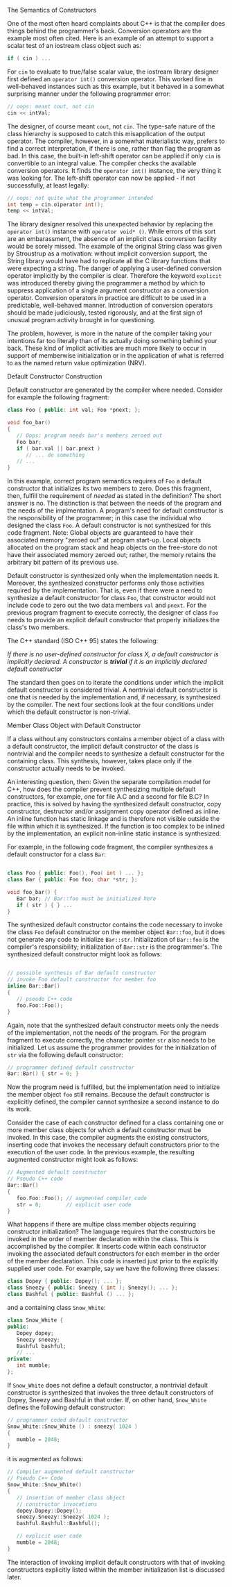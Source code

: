 The Semantics of Constructors

One of the most often heard complaints about C++ is that the compiler does things 
behind the programmer's back. Conversion operators are the example most often
cited. Here is an example of an attempt to support a scalar test of an iostream class 
object such as:

```cpp
if ( cin ) ...
```

For ```cin``` to evaluate to true/false scalar value, the iostream library designer
 first defined an ```operator int()``` conversion operator. This worked fine in 
well-behaved instances such as this example, but it behaved in a somewhat surprising
 manner under the following programmer error:

```cpp
// oops: meant cout, not cin
cin << intVal;
```

The designer, of course meant ```cout```, not ```cin```. The type-safe nature of the 
class hierarchy is supposed to catch this misapplication of the output operator.
The compiler, however, in a somewhat materialistic way, prefers to find a correct
interpretation, if there is one, rather than flag the program as bad. In this case,
the built-in left-shift operator can be applied if only ```cin``` is convertible 
to an integral value. The compiler checks the available conversion operators. 
It finds the ```operator int()``` instance, the very thing it was looking for. 
The left-shift operator can now be applied - if not successfully, at least legally:

```cpp
// oops: not quite what the programmer intended
int temp = cin.oiperator int();
temp << intVal;
``` 

The library designer resolved this unexpected behavior by replacing the 
```operator int()``` instance with ```operator void* ()```. While errors of this
sort are an embarassment, the absence of an implicit class conversion facility would 
be sorely missed. The example of the original String class was given by Stroustrup
as a motivation: without implicit conversion support, the String library would have
had to replicate all the C library functions that were expecting a string.
The danger of applying a user-defined conversion operator implicitly by the compiler
is clear. Therefore the keyword ```explicit``` was introduced thereby giving the 
programmer a method by which to suppress application of a single argument constructor
as a conversion operator. Conversion operators in practice are difficult to be used
in a predictable, well-behaved manner. Introduction of conversion operators should be
made judiciously, tested rigorously, and at the first sign of unusual program activity
brought in for questioning.

The problem, however, is more in the nature of the compiler taking your intentions far
too literally than of its actually doing something behind your back. These kind of
implicit activities are much more likely to occur in support of memberwise 
initialization or in the application of what is referred to as the named return value
optimization (NRV). 

Default Constructor Construction

Default constructor are generated by the compiler where needed. Consider for example
the following fragment:

```cpp
class Foo { public: int val; Foo *pnext; };

void foo_bar()
{
   // Oops: program needs bar's members zeroed out
   Foo bar;
   if ( bar.val || bar.pnext )
      // ... do something
   // ...
}
```

In this example, correct program semantics requires of ```Foo``` a default constructor
that initializes its two members to zero. Does this fragment, then, fulfill the 
requirement of _needed_ as stated in the definition? The short answer is no. The 
distinction is that between the needs of the program and the needs of the implmentation.
A program's need for default constructor is the responsibility of the programmer; in
this case the individual who designed the class ```Foo```. A default constructor is not
synthesized for this code fragment.
Note: Global objects are guaranteed to have their associated memory "zeroed out" at 
program start-up. Local objects allocated on the program stack and heap objects on the
free-store do not have their associated memory zeroed out; rather, the memory retains 
the arbitrary bit pattern of its previous use.

Default constructor is synthesized only when the implementation needs it. Moreover, 
the synthesized constructor performs only those activities required by the 
implementation. That is, even if there were a need to synthesize a default constructor
for class ```Foo```, that constructor would not include code to zero out the two data
members ```val``` and ```pnext```. For the previous program fragment to execute correctly,
the designer of class ```Foo``` needs to provide an explicit default constructor that 
properly initializes the class's two members. 

The C++ standard (ISO C++ 95) states the following:

_If there is no user-defined constructor for class X, a default constructor is implicitly
declared. A constructor is **trivial** if it is an implicitly declared default constructor_

The standard then goes on to iterate the conditions under which the implicit default 
constructor is considered trivial. A nontrivial default constructor is one that is needed
by the implementation and, if necessary, is synthesized by the compiler. The next four 
sections look at the four conditions under which the default constructor is non-trivial.

Member Class Object with Default Constructor

If a class without any constructors contains a member object of a class with a default
constructor, the implicit default constructor of the class is nontrivial and the 
compiler needs to synthesize a default constructor for the containing class. This 
synthesis, however, takes place only if the constructor actually needs to be invoked.

An interesting question, then: Given the separate compilation model for C++, how does the
compiler prevent synthesizing multiple default constructors, for example, one for file A.C
and a second for file B.C? In practice, this is solved by having the synthesized default
constructor, copy constructor, destructor and/or assignment copy operator defined as inline.
An inline function has static linkage and is therefore not visible outside the file within
which it is synthesized. If the function is too complex to be inlined by the implementation,
an explicit non-inline static instance is synthesized. 

For example, in the following code fragment, the compiler synthesizes a default constructor
for a class ```Bar```:

```cpp

class Foo { public: Foo(), Foo( int ) ... };
class Bar { public: Foo foo; char *str; };

void foo_bar() {
   Bar bar; // Bar::foo must be initialized here
   if ( str ) { } ...
}
```

The synthesized default constructor contains the code necessary to invoke the class ```Foo```
default constructor on the member object ```Bar::foo```, but it does not generate any code to 
initialize ```Bar::str```. Initialization of ```Bar::foo``` is the compiler's responsibility;
initialization of ```Bar::str``` is the programmer's. The synthesized default constructor might
look as follows:

```cpp

// possible synthesis of Bar default constructor
// invoke Foo default constructor for member foo
inline Bar::Bar()
{
   // pseudo C++ code
   foo.Foo::Foo();
}
```

Again, note that the synthesized default constructor meets only the needs of the implementation,
not the needs of the program. For the program fragment to execute correctly, the character 
pointer ```str``` also needs to be initialized. Let us assume the programmer provides for the
initialization of ```str``` via the following default constructor:

```cpp
// programmer defined default constructor
Bar::Bar() { str = 0; }
```

Now the program need is fulfilled, but the implementation need to initialize the member object 
```foo``` still remains. Because the default constructor is explicitly defined, the compiler 
cannot synthesize a second instance to do its work.

Consider the case of each constructor defined for a class containing one or more member class
objects for which a default constructor must be invoked. In this case, the compiler augments
the existing constructors, inserting code that invokes the necessary default constructors 
prior to the execution of the user code. In the previous example, the resulting augmented 
constructor might look as follows:

```cpp
// Augmented default constructor
// Pseudo C++ code
Bar::Bar()
{
   foo.Foo::Foo(); // augmented compiler code
   str = 0;        // explicit user code
}
```

What happens if there are multipe class member objects requiring constructor initialization?
The language requires that the constructors be invoked in the order of member declaration 
within the class. This is accomplished by the compiler. It inserts code within each constructor
invoking the associated default constructors for each member in the order of the member 
declaration. This code is inserted just prior to the explicitly supplied user code. For 
example, say we have the following three classes:

```cpp
class Dopey { public: Dopey(); ... };
class Sneezy { public: Sneezy ( int ); Sneezy(); ... };
class Bashful { public: Bashful () ... };

``` 

and a containing class ```Snow_White```:

```cpp
class Snow_White {
public:
   Dopey dopey;
   Sneezy sneezy;
   Bashful bashful;
   // ...
private:
   int mumble;
};

```

If ```Snow_White``` does not define a default constructor, a nontrivial default constructor
is synthesized that invokes the three default constructors of Dopey, Sneezy and Bashful in
that order. If, on other hand, ```Snow_White``` defines the following default constructor:

```cpp
// programmer coded default constructor
Snow_White::Snow_White () : sneezy( 1024 )
{
   mumble = 2048;
}
```
it is augmented as follows:

```cpp
// Compiler augmented default constructor
// Pseudo C++ Code
Snow_White::Snow_White()
{
   // insertion of member class object
   // constructor invocations
   dopey.Dopey::Dopey();
   sneezy.Sneezy::Sneezy( 1024 );
   bashful.Bashful::Bashful();

   // explicit user code
   mumble = 2048;
}
```

The interaction of invoking implicit default constructors with that of invoking 
constructors explicitly listed within the member initialization list is discussed later.


